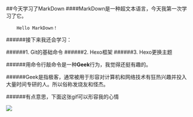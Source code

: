 ##今天学习了MarkDown
####MarkDown是一种超文本语言，今天我第一次学习了它。

        Hello MarkDown！

######接下来我还会学习：

######1. Git的基础命令
######2. Hexo框架
######3. Hexo更换主题

######用命令行敲命令是一种**Geek**行为，我觉得还挺有趣的。

######Geek是指极客，通常被用于形容对计算机和网络技术有狂热兴趣并投入大量时间专研的人。所以俗称发烧友和怪杰。

######有点意思，下面这张gif可以形容我的心情

![](https://qgt-style.oss-cn-hangzhou.aliyuncs.com/newcoursep4/g1/g1-2-2/tenor.gif)
